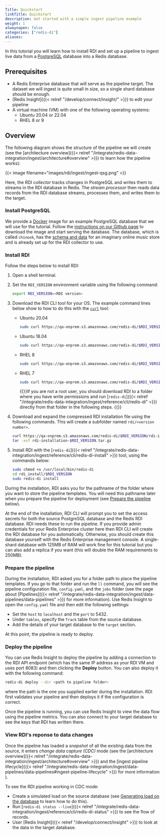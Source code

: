 ```yaml
---
Title: Quickstart
linkTitle: Quickstart
description: Get started with a simple ingest pipeline example
weight: 1
alwaysopen: false
categories: ["redis-di"]
aliases:
---
```


In this tutorial you will learn how to install RDI and set up a pipeline to ingest live data from a [PostgreSQL](https://www.postgresql.org/) database into a Redis database.

## Prerequisites

- A Redis Enterprise database that will serve as the pipeline target. The dataset we will ingest is quite small in size, so a single shard database should be enough.
- [Redis Insight]({{< relref "/develop/connect/insight/" >}})
  to edit your pipeline
- A virtual machine (VM) with one of the following operating systems:  
  - Ubuntu 20.04 or 22.04
  - RHEL 8 or 9

## Overview

The following diagram shows the structure of the pipeline we will create (see
the [architecture overview]({{< relref "/integrate/redis-data-integration/ingest/architecture#overview" >}}) to learn how the pipeline works):

{{< image filename="images/rdi/ingest/ingest-qsg.png" >}}

Here, the RDI *collector* tracks changes in PostgreSQL and writes them to streams in the 
RDI database in Redis. The *stream processor* then reads data records from the RDI
database streams, processes them, and writes them to the target.

### Install PostgreSQL

We provide a [Docker](https://www.docker.com/) image for an example PostgreSQL
database that we will use for the tutorial. Follow the
[instructions on our Github page](https://github.com/Redislabs-Solution-Architects/rdi-quickstart-postgres/tree/main)
to download the image and start serving the database. The database, which is
called `chinook`, has the [schema and data](https://www.kaggle.com/datasets/samaxtech/chinook-music-store-data?select=schema_diagram.png) for an imaginary online music store
and is already set up for the RDI collector to use.

### Install RDI

Follow the steps below to install RDI:

1. Open a shell terminal.
1. Set the `RDI_VERSION` environment variable using the following command:
  
    ```bash
    export RDI_VERSION=<RDI version>
    ```
3. Download the RDI CLI tool for your OS. The example command lines below show to how to
    do this with the [`curl`](https://curl.se/) tool:
    - Ubuntu 20.04

      ``` bash
      sudo curl https://qa-onprem.s3.amazonaws.com/redis-di/$RDI_VERSION/bin/ubuntu-20.04/redis-di -o /usr/local/bin/redis-di
      ```

    - Ubuntu 18.04

      ``` bash
      sudo curl https://qa-onprem.s3.amazonaws.com/redis-di/$RDI_VERSION/bin/ubuntu-18.04/redis-di -o /usr/local/bin/redis-di
      ```

    - RHEL 8

      ``` bash
      sudo curl https://qa-onprem.s3.amazonaws.com/redis-di/$RDI_VERSION/bin/rhel-8.9/redis-di -o /usr/local/bin/redis-di
      ```

    - RHEL 7

      ``` bash
      sudo curl https://qa-onprem.s3.amazonaws.com/redis-di/$RDI_VERSION/bin/rhel-7.9/redis-di -o /usr/local/bin/redis-di
      ```

      {{<note>}}If you are not a root user, you should download RDI to a folder
      where you have write permissions and run
      [`redis-di`]({{< relref "/integrate/redis-data-integration/ingest/reference/cli/redis-di" >}})
      directly from that folder in
      the following steps.
      {{</note>}}

1. Download and expand the compressed RDI installation file using the following
    commands. This will create a subfolder named `rdi/<version number>`.
  
    ``` bash 
    curl https://qa-onprem.s3.amazonaws.com/redis-di/$RDI_VERSION/rdi-installation-$RDI_VERSION.tar.gz -O
    tar -xvf rdi-installation-$RDI_VERSION.tar.gz
    ```

1. Install RDI with the
   [`redis-di`]({{< relref "/integrate/redis-data-integration/ingest/reference/cli/redis-di-install" >}})
   tool, using the commands below:

    ``` bash
    sudo chmod +x /usr/local/bin/redis-di
    cd rdi_install/$RDI_VERSION
    sudo redis-di install
    ```

During the installation, RDI asks you for the pathname of the folder where you
want to store the pipeline templates. You will need this pathname later when you
prepare the pipeline for deployment (see [Prepare the pipeline](#prepare-the-pipeline)
below).

At the end of the installation, RDI CLI will prompt you to set the access secrets
for both the source PostgreSQL database and the Redis RDI database. RDI needs these to
run the pipeline. If you provide admin credentials for your Redis Enterprise cluster here then RDI CLI will
create the RDI database for you automatically. Otherwise, you should create this
database yourself with the Redis Enterprise management console. A single-shard
database with 125MB of RAM will work fine for this tutorial but you can also add a
replica if you want (this will double the RAM requirements to 250MB).

### Prepare the pipeline

During the installation, RDI asked you for a folder path to place the pipeline templates.
If you go to that folder and run the `ll` command, you will see the pipeline
configuration file, `config.yaml`, and the `jobs` folder (see the page about
[Pipelines]({{< relref "/integrate/redis-data-integration/ingest/data-pipelines/data-pipelines" >}}) for more information). Use Redis Insight to open
the `config.yaml` file and then edit the following settings:

- Set the `host` to `localhost` and the `port` to 5432.
- Under `tables`, specify the `Track` table from the source database.
- Add the details of your target database to the `target` section.

At this point, the pipeline is ready to deploy.

### Deploy the pipeline

You can use Redis Insight to deploy the pipeline by adding a connection to the RDI API
endpoint (which has the same IP address as your RDI VM and uses port 8083) and then clicking the **Deploy** button. You can also deploy it with the following command:

```bash
redis-di deploy --dir <path to pipeline folder>
```

where the path is the one you supplied earlier during the installation. RDI first
validates your pipeline and then deploys it if the configuration is correct.

Once the pipeline is running, you can use Redis Insight to view the data flow using the
pipeline metrics. You can also connect to your target database to see the keys that RDI has written there.

### View RDI's reponse to data changes

Once the pipeline has loaded a *snapshot* of all the existing data from the source,
it enters *change data capture (CDC)* mode (see the
[architecture overview]({{< relref "/integrate/redis-data-integration/ingest/architecture#overview" >}})
and the
[ingest pipeline lifecycle]({{< relref "/integrate/redis-data-integration/ingest/data-pipelines/data-pipelines#ingest-pipeline-lifecycle" >}})
for more information
).

To see the RDI pipeline working in CDC mode:
 
- Create a simulated load on the source database
  (see [Generating load on the database](https://github.com/Redislabs-Solution-Architects/rdi-quickstart-postgres?tab=readme-ov-file#generating-load-on-the-database)
  to learn how to do this).
- Run
  [`redis-di status --live`]({{< relref "/integrate/redis-data-integration/ingest/reference/cli/redis-di-status" >}})
  to see the flow of records.
- User [Redis Insight]({{< relref "/develop/connect/insight" >}}) to look at the data in the target database.

